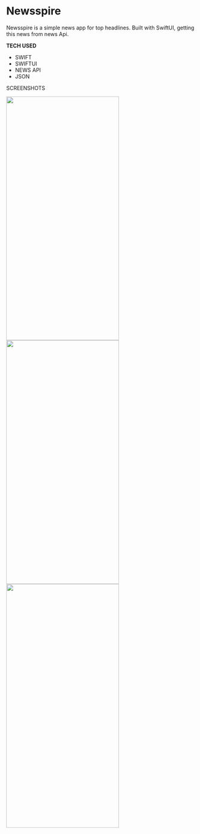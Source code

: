 # Newsspire
Newsspire is a simple news app for top headlines. Built with SwiftUI, getting this news from news Api.

**TECH USED**
  - SWIFT
  - SWIFTUI
  - NEWS API
  - JSON

SCREENSHOTS 

<a href="url"><img src="https://user-images.githubusercontent.com/79456369/161057172-c205ddd8-67c7-49e7-a31d-acd027303286.png" align="left" height="650" width="300" ></a> 

<a href="url"><img src="https://user-images.githubusercontent.com/79456369/161057131-de1cba90-846b-47b5-8652-6e5c4e5c3691.png" align="left" height="650" width="300" ></a> 

<a href="url"><img src="https://user-images.githubusercontent.com/79456369/161057155-3350a7df-100f-440b-a190-6524c9f4402e.png" align="left" height="650" width="300" ></a> 

